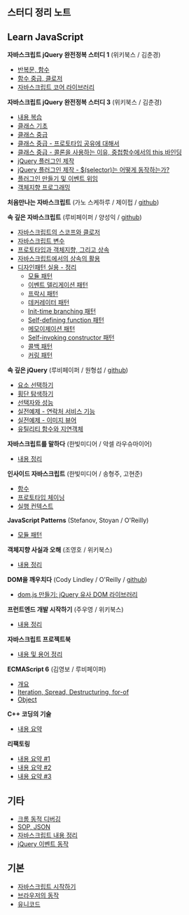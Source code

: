 ## 스터디 정리 노트
## Learn JavaScript

**자바스크립트 jQuery 완전정복 스터디 1** (위키북스 / 김춘경)
- [반복문, 함수](https://github.com/KyusungDev/JSStudy/wiki/javascript_jquery_basic_1_1) 
- [함수 중급, 클로저](https://github.com/KyusungDev/JSStudy/wiki/javascript_jquery_basic_1_2) 
- [자바스크립트 코어 라이브러리](https://github.com/KyusungDev/JSStudy/wiki/javascript_jquery_basic_1_3) 

**자바스크립트 jQuery 완전정복 스터디 3** (위키북스 / 김춘경) 
- [내용 복습](https://github.com/KyusungDev/JSStudy/wiki/javascript_jquery_basic_3_1) 
- [클래스 기초](https://github.com/KyusungDev/JSStudy/wiki/javascript_jquery_basic_3_2)  
- [클래스 중급](https://github.com/KyusungDev/JSStudy/wiki/javascript_jquery_basic_3_3)
- [클래스 중급 - 프로토타입 공유에 대해서](https://github.com/KyusungDev/JSStudy/wiki/javascript_jquery_basic_3_3a)
- [클래스 중급 - 콜론을 사용하는 이유, 중첩함수에서의 this 바인딩](https://github.com/KyusungDev/JSStudy/wiki/javascript_jquery_basic_3_3b)  
- [jQuery 플러그인 제작](https://github.com/KyusungDev/JSStudy/wiki/javascript_jquery_basic_4_1)  
- [jQuery 플러그인 제작 - $(selector)는 어떻게 동작하는가?](https://github.com/KyusungDev/JSStudy/wiki/javascript_jquery_basic_4_1a)  
- [플러그인 만들기 및 이벤트 위임](https://github.com/KyusungDev/JSStudy/wiki/javascript_jquery_basic_4_2)
- [객체지향 프로그래밍](https://github.com/KyusungDev/JSStudy/wiki/javascript_jquery_basic_5_1)

**처음만나는 자바스크립트** (가노 스케하루 / 제이펍 / [github](https://github.com/Jpub/FirststepJavascript))

**속 깊은 자바스크립트** (루비페이퍼 / 양성익 / [github](https://github.com/unikys/javascript_in_depth))
- [자바스크립트의 스코프와 클로저](https://github.com/KyusungDev/JSStudy/wiki/javascript_in_depth_1) 
- [자바스크립트 변수](https://github.com/KyusungDev/JSStudy/wiki/javascript_in_depth_2) 
- [프로토타입과 객체지향, 그리고 상속](https://github.com/KyusungDev/JSStudy/wiki/javascript_in_depth_3) 
- [자바스크립트에서의 상속의 활용](https://github.com/KyusungDev/JSStudy/wiki/javascript_in_depth_4)
- [디자인패턴 실용 - 정리](https://github.com/KyusungDev/JSStudy/wiki/javascript_in_depth_15)
  + [모듈 패턴](https://github.com/KyusungDev/JSStudy/wiki/javascript_in_depth_5)
  + [이벤트 델리게이션 패턴](https://github.com/KyusungDev/JSStudy/wiki/javascript_in_depth_6)
  + [프락시 패턴](https://github.com/KyusungDev/JSStudy/wiki/javascript_in_depth_7)
  + [데커레이터 패턴](https://github.com/KyusungDev/JSStudy/wiki/javascript_in_depth_8)
  + [Init-time branching 패턴](https://github.com/KyusungDev/JSStudy/wiki/javascript_in_depth_9)
  + [Self-defining function 패턴](https://github.com/KyusungDev/JSStudy/wiki/javascript_in_depth_10)
  + [메모이제이션 패턴](https://github.com/KyusungDev/JSStudy/wiki/javascript_in_depth_11)
  + [Self-invoking constructor 패턴](https://github.com/KyusungDev/JSStudy/wiki/javascript_in_depth_12)
  + [콜백 패턴](https://github.com/KyusungDev/JSStudy/wiki/javascript_in_depth_13)
  + [커링 패턴](https://github.com/KyusungDev/JSStudy/wiki/javascript_in_depth_14)

**속 깊은 jQuery** (루비페이퍼 / 원형섭 / [github](https://github.com/stepanowon/deep_jquery))
- [요소 선택하기](https://github.com/KyusungDev/JSStudy/wiki/jquery_in_depth_1)
- [횡단 탐색하기](https://github.com/KyusungDev/JSStudy/wiki/jquery_in_depth_2)
- [선택자와 성능](https://github.com/KyusungDev/JSStudy/wiki/jquery_in_depth_3)
- [실전예제 - 연락처 서비스 기능](https://github.com/KyusungDev/JSStudy/wiki/jquery_in_depth_4)
- [실전예제 - 이미지 뷰어](https://github.com/KyusungDev/JSStudy/wiki/jquery_in_depth_5)
- [유틸리티 함수와 지연객체](https://github.com/KyusungDev/JSStudy/wiki/jquery_in_depth_6)

**자바스크립트를 말하다** (한빛미디어 / 악셀 라우슈마이어)
- [내용 정리](https://github.com/KyusungDev/JSStudy/wiki/speak_javascript_1)

**인사이드 자바스크립트** (한빛미디어 / 송형주, 고현준)
- [함수](https://github.com/KyusungDev/JSStudy/wiki/inside_javascript_1) 
- [프로토타입 체이닝](https://github.com/KyusungDev/JSStudy/wiki/inside_javascript_2)
- [실행 컨텍스트](https://github.com/KyusungDev/JSStudy/wiki/inside_javascript_3) 

**JavaScript Patterns** (Stefanov, Stoyan / O'Reilly)
- [모듈 패턴](https://github.com/KyusungDev/JSStudy/wiki/javascript_patterns_1)

**객체지향 사실과 오해** (조영호 / 위키북스)
- [내용 정리](https://github.com/KyusungDev/JSStudy/wiki/object_oriented_facts_and_mis)

**DOM을 깨우치다** (Cody Lindley / O'Reilly / [github](https://github.com/codylindley))
- [dom.js 만들기: jQuery 유사 DOM 라이브러리](https://github.com/KyusungDev/JSStudy/wiki/dom_enlightenment_1)

**프런트엔드 개발 시작하기** (주우영 / 위키북스) 
- [내용 정리](https://github.com/KyusungDev/JSStudy/wiki/front_end_develoment_1)

**자바스크립트 프로젝트북**
- [내용 및 용어 정리](https://github.com/KyusungDev/JSStudy/wiki/javascript_project_book)
  
**ECMAScript 6** (김영보 / 루비페이퍼)
- [개요](https://github.com/KyusungDev/JSStudy/wiki/ecmascript_1_1)
- [Iteration, Spread, Destructuring, for-of](https://github.com/KyusungDev/JSStudy/wiki/ecmascript_3_1)
- [Object](https://github.com/KyusungDev/JSStudy/wiki/ecmascript_4_1)

**C++ 코딩의 기술**
- [내용 요약](https://github.com/KyusungDev/JSStudy/wiki/cplusplus_coding_techniques)

**리팩토링**
- [내용 요약 #1](https://github.com/KyusungDev/JSStudy/wiki/java_refactoring_1)
- [내용 요약 #2](https://github.com/KyusungDev/JSStudy/wiki/java_refactoring_2)
- [내용 요약 #3](https://github.com/KyusungDev/JSStudy/wiki/java_refactoring_3)
  
## 기타
- [크롬 동적 디버깅](크롬_동적_디버깅)
- [SOP, JSON](https://github.com/KyusungDev/JSStudy/wiki/same_origin_policy)
- [자바스크립트 내용 정리](https://github.com/KyusungDev/JSStudy/wiki/javascript_core)
- [jQuery 이벤트 동작](https://github.com/KyusungDev/JSStudy/wiki/jquery_event_handling)

## 기본
- [자바스크립트 시작하기](https://github.com/KyusungDev/JSStudy/wiki/beginning_javascript)
- [브라우저의 동작](https://github.com/KyusungDev/JSStudy/wiki/how_browsers_work)
- [유니코드](https://github.com/KyusungDev/JSStudy/wiki/about_unicode)
